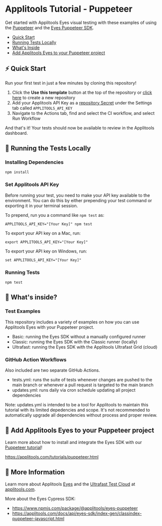 # Applitools Tutorial - Puppeteer

Get started with Applitools Eyes visual testing with these examples of using the [Puppeteer](https://pptr.dev/) and the [Eyes Puppeteer SDK](https://www.npmjs.com/package/@applitools/eyes-puppeteer).

- [Quick Start](#%EF%B8%8F-quick-start)
- [Running Tests Locally](#-running-the-tests-locally)
- [What's Inside](#-whats-inside)
- [Add Applitools Eyes to your Puppeteer project](#-add-applitools-eyes-to-your-puppeteer-project)

## ⚡️ Quick Start

Run your first test in just a few minutes by cloning this repository!

1. Click the **Use this template** button at the top of the repository or [click here](https://github.com/applitools/tutorial-puppeteer/generate) to create a new repository
2. Add your Applitools API Key as a [repository Secret](https://docs.github.com/en/actions/reference/encrypted-secrets#creating-encrypted-secrets-for-a-repository) under the Settings tab called `APPLITOOLS_API_KEY`
3. Navigate to the Actions tab, find and select the CI workflow, and select Run Workflow

And that's it! Your tests should now be available to review in the Applitools dashboard.

## 🚀 Running the Tests Locally

### Installing Dependencies
```
npm install
```

### Set Applitools API Key

Before running your test, you need to make your API key available to the environment. You can do this by either prepending your test command or exporting it in your terminal session.

To prepend, run you a command like `npm test` as:

```
APPLITOOLS_API_KEY="[Your Key]" npm test
```

To export your API key on a Mac, run:

```
export APPLITOOLS_API_KEY="[Your Key]"
```

To export your API key on Windows, run:

```
set APPLITOOLS_API_KEY="[Your Key]"
```

### Running Tests
```
npm test
```

## 🧐 What's inside?

### Test Examples

This repository includes a variety of examples on how you can use Applitools Eyes with your Puppeteer project.

- Basic: running the Eyes SDK without a manually configured runner
- Classic: running the Eyes SDK with the Classic runner (locally)
- Ultrafast: running the Eyes SDK with the Applitools Ultrafast Grid (cloud)

### GitHub Action Workflows

Also included are two separate GitHub Actions.

- tests.yml: runs the suite of tests whenever changes are pushed to the main branch or whenever a pull request is targeted to the main branch
- updates.yml: runs daily via cron schedule updating all project dependencies

Note: updates.yml is intended to be a tool for Applitools to maintain this tutorial with its limited depedencies and scope. It's not recommended to automatically upgrade all dependencies without process and proper review.

## 👀 Add Applitools Eyes to your Puppeteer project

Learn more about how to install and integrate the Eyes SDK with our [Puppeteer tutorial](https://applitools.com/tutorials/puppeteer.html)!

<https://applitools.com/tutorials/puppeteer.html>

## 🧰 More Information

Learn more about Applitools [Eyes](https://info.applitools.com/ucY77) and the [Ultrafast Test Cloud](https://info.applitools.com/ucY78) at [applitools.com](https://info.applitools.com/ucY76).

More about the Eyes Cypress SDK:
* https://www.npmjs.com/package/@applitools/eyes-puppeteer
* https://applitools.com/docs/api/eyes-sdk/index-gen/classindex-puppeteer-javascript.html
